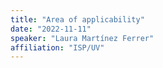 ```yaml
---
title: "Area of applicability"
date: "2022-11-11"
speaker: "Laura Martínez Ferrer"
affiliation: "ISP/UV"
---
```

